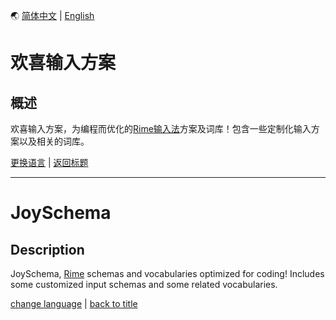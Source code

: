 <a id="语言" />

🌏 [简体中文](#简体中文) | [English](#英文)

<a id="简体中文" />

# 欢喜输入方案
## 概述
欢喜输入方案，为编程而优化的[Rime输入法](https://github.com/rime)方案及词库！包含一些定制化输入方案以及相关的词库。

[更换语言](#语言) | [返回标题](#简体中文)

---

<a id="英文" />

# JoySchema
## Description
JoySchema, [Rime](https://github.com/rime) schemas and vocabularies optimized for coding! Includes some customized input schemas and some related vocabularies.

[change language](#语言) | [back to title](#英文)
